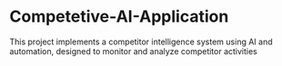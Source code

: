 # Competetive-AI-Application
This project implements a competitor intelligence system using AI and automation, designed to monitor and analyze competitor activities
